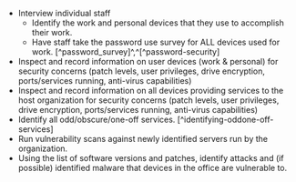 
  * Interview individual staff
    * Identify the work and personal devices that they use to accomplish their work.
    * Have staff take the password use survey for ALL devices used for work. [^password_survey]^,^[^password-security]
  * Inspect and record information on user devices (work & personal) for security concerns (patch levels, user privileges, drive encryption, ports/services running, anti-virus capabilities)
  * Inspect and record information on all devices providing services to the host organization for security concerns  (patch levels, user privileges, drive encryption, ports/services running, anti-virus capabilities)
  * Identify all odd/obscure/one-off services. [^identifying-oddone-off-services]
  * Run vulnerability scans against newly identified servers run by the organization.
  * Using the list of software versions and patches, identify attacks and (if possible) identified malware that devices in the office are vulnerable to.
